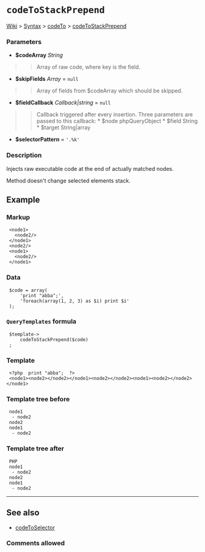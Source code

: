 # `codeToStackPrepend` #
[Wiki](http://code.google.com/p/querytemplates/w/list) > [Syntax](Syntax.md) > [codeTo](codeToSyntax.md) > [codeToStackPrepend](codeToStackPrependMethodPHP.md)
### Parameters ###
  * **$codeArray** _String_
> > Array of raw code, where key is the field.
  * **$skipFields** _Array_ = `null`
> > Array of fields from $codeArray which should be skipped.
  * **$fieldCallback** _Callback|string_ = `null`
> > Callback triggered after every insertion. Three parameters are passed to  this callback:
      * $node phpQueryObject
      * $field String
      * $target String|array
  * **$selectorPattern**  = `'.%k'`



### Description ###
Injects raw executable code at the end of actually matched nodes.


Method doesn't change selected elements stack.


## Example ##


### Markup ###
```
 <node1>
   <node2/>
 </node1>
 <node2/>
 <node1>
   <node2/>
 </node1>

```
### Data ###
```
 $code = array(
     'print "abba";',
     'foreach(array(1, 2, 3) as $i) print $i'
 );

```
### `QueryTemplates` formula ###
```
 $template->
     codeToStackPrepend($code)
 ;

```
### Template ###
```
 <?php  print "abba";  ?>
 <node1><node2></node2></node1><node2></node2><node1><node2></node2></node1>

```
### Template tree before ###
```
 node1
  - node2
 node2
 node1
  - node2

```
### Template tree after ###
```
 PHP
 node1
  - node2
 node2
 node1
  - node2

```

---


## See also ##
  * [codeToSelector](codeToSelectorMethodPHP.md)


### Comments allowed ###